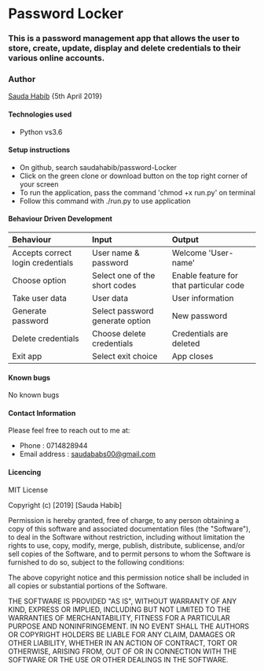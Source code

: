 # Password Locker

### This is a password management app that allows the user to store, create, update, display and delete credentials to their various online accounts.

### Author
[Sauda Habib]('https://github.com/saudahabib') {5th April 2019}

#### Technologies used
* Python vs3.6

#### Setup instructions
* On github, search saudahabib/password-Locker
* Click on the green clone or download button on the top right corner of your screen
* To run the application, pass the command  'chmod +x run.py' on terminal
* Follow this command with ./run.py to use application

#### Behaviour Driven Development
| Behaviour   | Input   | Output|
| :------------- | :------------- |:---------|
| Accepts correct login credentials| User name & password     | Welcome 'User-name'|
| Choose option| Select one of the short codes| Enable feature for that particular code|
| Take user data| User data| User information|
| Generate password| Select password generate option| New password|
| Delete credentials| Choose delete credentials| Credentials are deleted|
|Exit app| Select exit choice| App closes|

#### Known bugs
No known bugs

#### Contact Information
Please feel free to reach out to me at:
*  Phone : 0714828944
* Email address : saudababs00@gmail.com

#### Licencing
MIT License

Copyright (c) [2019] [Sauda Habib]

Permission is hereby granted, free of charge, to any person obtaining a copy
of this software and associated documentation files (the "Software"), to deal
in the Software without restriction, including without limitation the rights
to use, copy, modify, merge, publish, distribute, sublicense, and/or sell
copies of the Software, and to permit persons to whom the Software is
furnished to do so, subject to the following conditions:

The above copyright notice and this permission notice shall be included in all
copies or substantial portions of the Software.

THE SOFTWARE IS PROVIDED "AS IS", WITHOUT WARRANTY OF ANY KIND, EXPRESS OR
IMPLIED, INCLUDING BUT NOT LIMITED TO THE WARRANTIES OF MERCHANTABILITY,
FITNESS FOR A PARTICULAR PURPOSE AND NONINFRINGEMENT. IN NO EVENT SHALL THE
AUTHORS OR COPYRIGHT HOLDERS BE LIABLE FOR ANY CLAIM, DAMAGES OR OTHER
LIABILITY, WHETHER IN AN ACTION OF CONTRACT, TORT OR OTHERWISE, ARISING FROM,
OUT OF OR IN CONNECTION WITH THE SOFTWARE OR THE USE OR OTHER DEALINGS IN THE
SOFTWARE.
